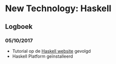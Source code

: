# New Technology: Haskell
## Logboek
### 05/10/2017
- Tutorial op de [Haskell website](https://www.haskell.org) gevolgd
- Haskell Platform geïnstalleerd